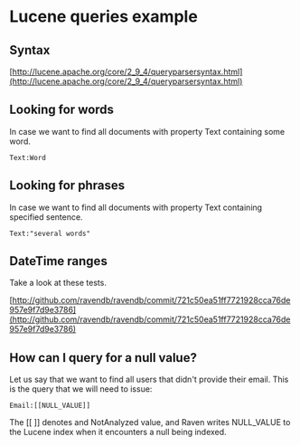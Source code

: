 # Lucene queries example

## Syntax

[http://lucene.apache.org/core/2_9_4/queryparsersyntax.html](http://lucene.apache.org/core/2_9_4/queryparsersyntax.html)

## Looking for words

In case we want to find all documents with property Text containing some word.

`
    Text:Word
`

## Looking for phrases

In case we want to find all documents with property Text containing specified sentence.

`
    Text:"several words"
`

## DateTime ranges

Take a look at these tests.

[http://github.com/ravendb/ravendb/commit/721c50ea51ff7721928cca76de957e9f7d9e3786](http://github.com/ravendb/ravendb/commit/721c50ea51ff7721928cca76de957e9f7d9e3786)

## How can I query for a null value?

Let us say that we want to find all users that didn't provide their email. This is the query that we will need to issue:

`
    Email:[[NULL_VALUE]]
`

The [[ ]] denotes and NotAnalyzed value, and Raven writes NULL_VALUE to the Lucene index when it encounters a null being indexed.
